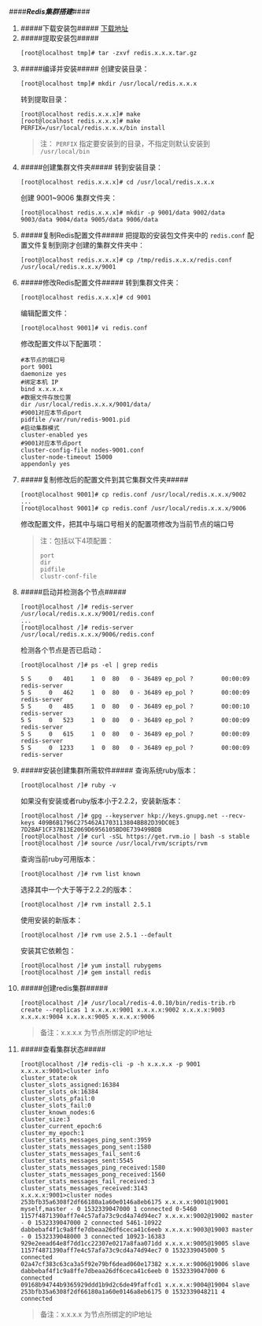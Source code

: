 ####***Redis集群搭建***####


1. #####下载安装包#####
     [下载地址](https://redis.io/download)
2. #####提取安装包#####
     ```
     [root@localhost tmp]# tar -zxvf redis.x.x.x.tar.gz
     ```
3. #####编译并安装#####
     创建安装目录：<br/>
     ```
     [root@localhost tmp]# mkdir /usr/local/redis.x.x.x
     ```
     转到提取目录：
     ```
     [root@localhost redis.x.x.x]# make
     [root@localhost redis.x.x.x]# make PERFIX=/usr/local/redis.x.x.x/bin install
     ```
     > 注： `PERFIX` 指定要安装到的目录，不指定则默认安装到 `/usr/local/bin`
4. #####创建集群文件夹#####
     转到安装目录：
     ```
     [root@localhost redis.x.x.x]# cd /usr/local/redis.x.x.x
     ```
     创建 9001~9006 集群文件夹：
     ```
     [root@localhost redis.x.x.x]# mkdir -p 9001/data 9002/data 9003/data 9004/data 9005/data 9006/data
     ```
5. #####复制Redis配置文件#####
     把提取的安装包文件夹中的 `redis.conf` 配置文件复制到刚才创建的集群文件夹中：
     ```
     [root@localhost redis.x.x.x]# cp /tmp/redis.x.x.x/redis.conf /usr/local/redis.x.x.x/9001
     ```
6. #####修改Redis配置文件#####
     转到集群文件夹：
     ```
     [root@localhost redis.x.x.x]# cd 9001
     ```
     编辑配置文件：
     ```
     [root@localhost 9001]# vi redis.conf
     ```
     修改配置文件以下配置项：
     ```
     #本节点的端口号
     port 9001
     daemonize yes
     #绑定本机 IP
     bind x.x.x.x
     #数据文件存放位置
     dir /usr/local/redis.x.x.x/9001/data/
     #9001对应本节点port
     pidfile /var/run/redis-9001.pid
     #启动集群模式
     cluster-enabled yes
     #9001对应本节点port
     cluster-config-file nodes-9001.conf
     cluster-node-timeout 15000
     appendonly yes
     ```
7. #####复制修改后的配置文件到其它集群文件夹#####
     ```
     [root@localhost 9001]# cp redis.conf /usr/local/redis.x.x.x/9002
     ...
     [root@localhost 9001]# cp redis.conf /usr/local/redis.x.x.x/9006
     ```
     修改配置文件，把其中与端口号相关的配置项修改为当前节点的端口号<br/>
     > 注：包括以下4项配置：
     > ```
     > port
     > dir
     > pidfile
     > clustr-conf-file
     > ```
8. #####启动并检测各个节点#####
     ```
     [root@localhost /]# redis-server /usr/local/redis.x.x.x/9001/redis.conf
     ...
     [root@localhost /]# redis-server /usr/local/redis.x.x.x/9006/redis.conf
     ```
     检测各个节点是否已启动：
     ```
     [root@localhost /]# ps -el | grep redis
     ```
     ```
     5 S     0   401     1  0  80   0 - 36489 ep_pol ?        00:00:09 redis-server
     5 S     0   462     1  0  80   0 - 36489 ep_pol ?        00:00:09 redis-server
     5 S     0   485     1  0  80   0 - 36489 ep_pol ?        00:00:10 redis-server
     5 S     0   523     1  0  80   0 - 36489 ep_pol ?        00:00:09 redis-server
     5 S     0   615     1  0  80   0 - 36489 ep_pol ?        00:00:09 redis-server
     5 S     0  1233     1  0  80   0 - 36489 ep_pol ?        00:00:09 redis-server
     ```
9. #####安装创建集群所需软件#####
     查询系统ruby版本：
     ```
     [root@localhost /]# ruby -v
     ```
     如果没有安装或者ruby版本小于2.2.2，安装新版本：
     ```
     [root@localhost /]# gpg --keyserver hkp://keys.gnupg.net --recv-keys 409B6B1796C275462A1703113804BB82D39DC0E3 7D2BAF1CF37B13E2069D6956105BD0E739499BDB
     [root@localhost /]# curl -sSL https://get.rvm.io | bash -s stable
     [root@localhost /]# source /usr/local/rvm/scripts/rvm
     ```
     查询当前ruby可用版本：
     ```
     [root@localhost /]# rvm list known
     ```
     选择其中一个大于等于2.2.2的版本：
     ```
     [root@localhost /]# rvm install 2.5.1
     ```
     使用安装的新版本：
     ```
     [root@localhost /]# rvm use 2.5.1 --default
     ```
     安装其它依赖包：
     ```
     [root@localhost /]# yum install rubygems
     [root@localhost /]# gem install redis
     ```
10. #####创建redis集群#####
     ```
     [root@localhost /]# /usr/local/redis-4.0.10/bin/redis-trib.rb create --replicas 1 x.x.x.x:9001 x.x.x.x:9002 x.x.x.x:9003 x.x.x.x:9004 x.x.x.x:9005 x.x.x.x:9006
     ```
     > 备注：x.x.x.x 为节点所绑定的IP地址
11. #####查看集群状态#####
     ```
     [root@localhost /]# redis-cli -p -h x.x.x.x -p 9001
     x.x.x.x:9001>cluster info
     cluster_state:ok
     cluster_slots_assigned:16384
     cluster_slots_ok:16384
     cluster_slots_pfail:0
     cluster_slots_fail:0
     cluster_known_nodes:6
     cluster_size:3
     cluster_current_epoch:6
     cluster_my_epoch:1
     cluster_stats_messages_ping_sent:3959
     cluster_stats_messages_pong_sent:1580
     cluster_stats_messages_fail_sent:6
     cluster_stats_messages_sent:5545
     cluster_stats_messages_ping_received:1580
     cluster_stats_messages_pong_received:1560
     cluster_stats_messages_fail_received:3
     cluster_stats_messages_received:3143
     x.x.x.x:9001>cluster nodes
     253bfb35a6308f2df66180a1a60e0146a8eb6175 x.x.x.x:9001@19001 myself,master - 0 1532339047000 1 connected 0-5460
     1157f4871390aff7e4c57afa73c9cd4a74d94ec7 x.x.x.x:9002@19002 master - 0 1532339047000 2 connected 5461-10922
     dabbebaf4f1c9a8ffe7dbeaa26df6ceca41c6eeb x.x.x.x:9003@19003 master - 0 1532339048000 3 connected 10923-16383
     929e2eead64e8f7dd1cc22307e0217a8faa071dd x.x.x.x:9005@19005 slave 1157f4871390aff7e4c57afa73c9cd4a74d94ec7 0 1532339045000 5 connected
     02a47cf383c63ca3a5f92e79bf6dead060e17382 x.x.x.x:9006@19006 slave dabbebaf4f1c9a8ffe7dbeaa26df6ceca41c6eeb 0 1532339047000 6 connected
     09168b94744b9365929ddd1b9d2c6de49faffcd1 x.x.x.x:9004@19004 slave 253bfb35a6308f2df66180a1a60e0146a8eb6175 0 1532339048211 4 connected
     ```
     > 备注：x.x.x.x 为节点所绑定的IP地址
     
     

     
     
     

     
    

